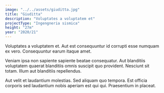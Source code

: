 ```yaml
---
image: "../../assets/giuditta.jpg"
title: "Giuditta"
description: "Voluptates a voluptatem et"
projectType: "Ingengneria sismica"
height: "27m"
year: "2020/21"
---
```


Voluptates a voluptatem et. Aut est consequuntur id corrupti esse numquam ex vero. Consequuntur earum itaque amet.

Veniam ipsa non sapiente sapiente beatae consequatur. Aut blanditiis voluptatem quaerat blanditiis omnis suscipit quo provident. Nesciunt sit totam. Illum aut blanditiis repellendus.

Aut velit et laudantium molestias. Sed aliquam quo tempora. Est officia corporis sed laudantium nobis aperiam est qui qui. Praesentium in placeat.
